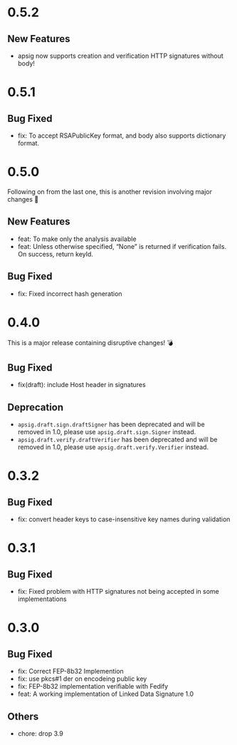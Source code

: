# 0.5.2
## New Features
- apsig now supports creation and verification HTTP signatures without body!
# 0.5.1
## Bug Fixed
- fix: To accept RSAPublicKey format, and body also supports dictionary format.
# 0.5.0
Following on from the last one, this is another revision involving major changes 🤯
## New Features
- feat: To make only the analysis available
- feat: Unless otherwise specified, “None” is returned if verification fails. On success, return keyId.
## Bug Fixed
- fix: Fixed incorrect hash generation
# 0.4.0
This is a major release containing disruptive changes! 💣
## Bug Fixed
- fix(draft): include Host header in signatures
## Deprecation
- `apsig.draft.sign.draftSigner` has been deprecated and will be removed in 1.0, please use `apsig.draft.sign.Signer` instead.
- `apsig.draft.verify.draftVerifier` has been deprecated and will be removed in 1.0, please use `apsig.draft.verify.Verifier` instead.
# 0.3.2
## Bug Fixed
- fix: convert header keys to case-insensitive key names during validation
# 0.3.1
## Bug Fixed
- fix: Fixed problem with HTTP signatures not being accepted in some implementations
# 0.3.0
## Bug Fixed
- fix: Correct FEP-8b32 Implemention
- fix: use pkcs#1 der on encodeing public key
- fix: FEP-8b32 implementation verifiable with Fedify
- feat: A working implementation of Linked Data Signature 1.0
## Others
- chore: drop 3.9
